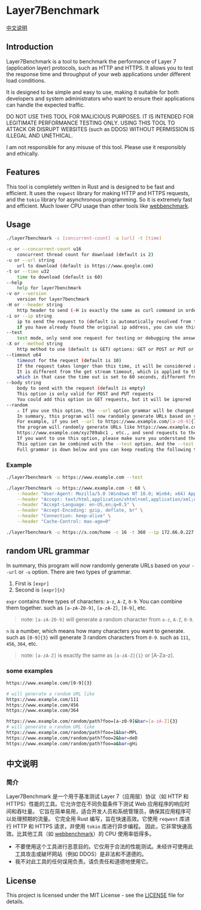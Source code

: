 # Layer7Benchmark

[中文说明](https://github.com/shinnku-nikaidou/layer7benchmark/blob/main/README_zh.md)

## Introduction

Layer7Benchmark is a tool to benchmark the performance of Layer 7 (application layer) protocols, such as HTTP and HTTPS. It allows you to test the response time and throughput of your web applications under different load conditions.

It is designed to be simple and easy to use, making it suitable for both developers and system administrators who want to ensure their applications can handle the expected traffic.

DO NOT USE THIS TOOL FOR MALICIOUS PURPOSES. IT IS INTENDED FOR LEGITIMATE PERFORMANCE TESTING ONLY. USING THIS TOOL TO ATTACK OR DISRUPT WEBSITES (such as DDOS) WITHOUT PERMISSION IS ILLEGAL AND UNETHICAL.

I am not responsible for any misuse of this tool. Please use it responsibly and ethically.

## Features

This tool is completely written in Rust and is designed to be fast and efficient. It uses the `reqwest` library for making HTTP and HTTPS requests, and the `tokio` library for asynchronous programming.
So it is extremely fast and efficient. Much lower CPU usage than other tools like [webbenchmark](https://github.com/maintell/webBenchmark).

## Usage

```bash
./layer7benchmark -c [concurrent-count] -a [url] -t [time]

-c or --concurrent-count u16
    concurrent thread count for download (default is 2)
-u or --url string
    url to download (default is https://www.google.com)
-t or --time u32
    time to download (default is 60)
--help
    help for layer7benchmark
-v or --version
    version for layer7benchmark
-H or --header string
    http header to send (-H is exactly the same as curl command in order to be compatible with it)
-i or --ip string
    ip to send the request to (default is automatically resolved from the url)
    if you have already found the original ip address, you can use this option to bypass the CDN or some random WAF
--test
    test mode, only send one request for testing or debugging the answer
-X or --method string
    http method to use (default is GET) options: GET or POST or PUT or DELETE or OPTIONS (also -X is still exactly the same as curl command)
--timeout u64
    timeout for the request (default is 10)
    If the request takes longer than this time, it will be considered a timeout
    It is different from the get stream timeout, which is applied to the full request body,
    which in that case the time out is set to 60 seconds, different from the request timeout
--body string
    body to send with the request (default is empty)
    This option is only valid for POST and PUT requests
    You could add this option in GET requests, but it will be ignored
--random
    ⚠️ If you use this option, the --url option grammar will be changed.
    In summary, this program will now randomly generate URLs based on your --url option.
    For example, if you set --url to https://www.example.com/[a-z0-9]{10},
    the program will randomly generate URLs like https://www.example.com/abc123xyz0,
    https://www.example.com/xyz789abc1 , etc., and send requests to these random URLs.
    If you want to use this option, please make sure you understand the grammar of the URL you set.
    This option can be combined with the --test option. And the --test option will only send one request to a randomly generated URL, also the --test option will print the URL which is randomly generated.
    Full grammar is down below and you can keep reading the following text.
```

### Example

```bash
./layer7benchmark -u https://www.example.com --test

./layer7benchmark -u https://www.example.com -t 60 \
    --header "User-Agent: Mozilla/5.0 (Windows NT 10.0; Win64; x64) AppleWebKit/537.36 (KHTML, like Gecko) Chrome/58.0.3029.110 Safari/537.3" \
    --header "Accept: text/html,application/xhtml+xml,application/xml;q=0.9,*/*;q=0.8" \
    --header "Accept-Language: en-US,en;q=0.5" \
    --header "Accept-Encoding: gzip, deflate, br" \
    --header "Connection: keep-alive" \
    --header "Cache-Control: max-age=0"

./layer7benchmark -u https://x.com/home -c 16 -t 360 --ip 172.66.0.227
```

## random URL grammar

In summary, this program will now randomly generate URLs based on your `--url` or `-u` option.
There are two types of grammar.

1. First is `[expr]`
2. Second is `[expr]{n}`

`expr` contains three types of characters: `a-z`, `A-Z`, `0-9`. You can combine them together.
such as `[a-zA-Z0-9]`, `[a-zA-Z]`, `[0-9]`, etc.

> note: `[a-zA-Z0-9]` will generate a random character from `a-z`, `A-Z`, `0-9`.

`n` is a number, which means how many characters you want to generate.
such as `[0-9]{3}` will generate 3 random characters from `0-9`. such as `111`, `456`, `364`, etc.

> note: `[a-zA-Z]` is exactly the same as `[a-zA-Z]{1}` or [A-Za-z].

### some examples

```bash
https://www.example.com/[0-9]{3}

# will generate a random URL like
https://www.example.com/111
https://www.example.com/456
https://www.example.com/364

https://www.example.com/random/path?foo=[a-z0-9]&bar=[a-zA-Z]{3}
# will generate a random URL like
https://www.example.com/random/path?foo=1&bar=MPL 
https://www.example.com/random/path?foo=2&bar=deD
https://www.example.com/random/path?foo=a&bar=gHi

```


## 中文说明

### 简介

Layer7Benchmark 是一个用于基准测试 Layer 7（应用层）协议（如 HTTP 和 HTTPS）性能的工具。它允许您在不同负载条件下测试 Web 应用程序的响应时间和吞吐量。
它旨在简单易用，适合开发人员和系统管理员，确保其应用程序可以处理预期的流量。
它完全用 Rust 编写，旨在快速高效。它使用 `reqwest` 库进行 HTTP 和 HTTPS 请求，并使用 `tokio` 库进行异步编程。
因此，它非常快速高效。比其他工具（如 [webbenchmark](https://github.com/maintell/webBenchmark)）的 CPU 使用率低得多。

- 不要使用这个工具进行恶意目的。它仅用于合法的性能测试。未经许可使用此工具攻击或破坏网站（例如 DDOS）是非法和不道德的。
- 我不对此工具的任何误用负责。请负责任和道德地使用它。

## License

This project is licensed under the MIT License - see the [LICENSE](https://github.com/shinnku-nikaidou/layer7benchmark/blob/main/License) file for details.
